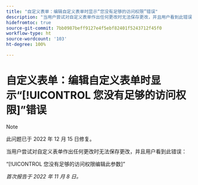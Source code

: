 ```yaml
---
title: "自定义表单：编辑自定义表单时显示“您没有足够的访问权限”错误"
description: "当用户尝试对自定义表单作出任何更改时无法保存更改，并且用户看到此错误：您没有足够的访问权限编辑此参数"
hidefromtoc: true
source-git-commit: 7bb0987beff9127e4f5ebf82401f5243712f45f0
workflow-type: ht
source-wordcount: '103'
ht-degree: 100%

---
```



# 自定义表单：编辑自定义表单时显示“[!UICONTROL 您没有足够的访问权限]”错误

>[!NOTE]
>
>此问题已于 2022 年 12 月 15 日修复。

当用户尝试对自定义表单作出任何更改时无法保存更改，并且用户看到此错误：

“[!UICONTROL 您没有足够的访问权限编辑此参数]”

_首次报告于 2022 年 11 月 8 日。_

